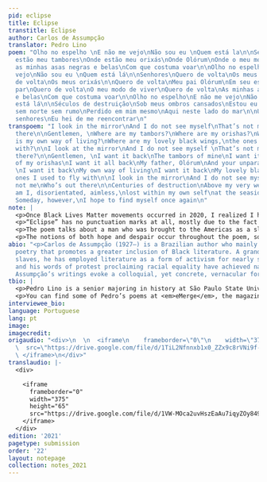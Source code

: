 ```yaml
---
pid: eclipse
title: Eclipse
transtitle: Eclipse
author: Carlos de Assumpção
translator: Pedro Lino
poem: "Olho no espelho \nE não me vejo\nNão sou eu \nQuem está la\n\nSenhores\nOnde
  estão meu tambores\nOnde estão meu orixás\nOnde Olórum\nOnde o meu modo de viver\nOnde
  as minhas asas negras e belas\nCom que costuma voar\n\nOlho no espelho\nE não me
  vejo\nNão sou eu \nQuem está lá\n\nSenhores\nQuero de volta\nOs meus tambores\nQuero
  de volta\nOs meus orixás\n\nQuero de volta\nMeu pai Olórum\nEm seu esplendor sem
  par\nQuero de volta\nO meu modo de viver\nQuero de volta\nAs minhas asas negras
  e belas\nCom que costuma voar\n\nOlho no espelho\nE não me vejo\nNão sou eu\nQuem
  está lá\n\nSéculos de destruição\nSob meus ombros cansados\nEstou eu a carregar\nConfuso
  sem norte sem rumo\nPerdido em mim mesmo\nAqui neste lado do mar\n\nUm dia no entanto
  senhores\nEu hei de me reencontrar\n"
transpoem: "I look in the mirror\nAnd I do not see myself\nThat’s not me\nWho’s out
  there\n\nGentlemen, \nWhere are my tambors?\nWhere are my orishas?\nWhere, Olórum?\nWhere
  is my own way of living?\nWhere are my lovely black wings,\nthe ones I used to fly
  with?\n\nI look at the mirror\nAnd I do not see myself \nThat’s not me\nWho’s out
  there?\n\nGentlemen, \nI want it back\nThe tambors of mine\nI want it back\n\nAll
  of my orishas\nI want it all back\nMy father, Olórum\nAnd your unparalleled splendor
  \nI want it back\nMy own way of living\nI want it back\nMy lovely black wings,\nthe
  ones I used to fly with\n\nI look in the mirror\nAnd I do not see myself\nThat’s
  not me\nWho’s out there\n\nCenturies of destruction\nAbove my very weary shoulders\nHere
  am I, disorientated, aimless,\nlost within my own self\nat the seaside\n\nGentlemen!
  Someday, however,\nI hope to find myself once again\n"
note: |
  <p>Once Black Lives Matter movements occurred in 2020, I realized I hadn’t yet done anything for the movement itself. As a Black poet myself, I knew I had to make a difference. Thus, this poem seemed to be the ideal way for me to make a personal contribution, given all that was happening in the world.</p>
  <p>“Eclipse” has no punctuation marks at all, mostly due to the fact that Portuguese is a fairly fluid language. Since it is virtually impossible to understand the poem without punctuation marks in English, I did have to include certain commas, exclamation points and question marks to maintain its consistency and create a balance.</p>
  <p>The poem talks about a man who was brought to the Americas as a slave and sought to rediscover his own personality and cultural dignity which was lost to the new way of life imposed upon him. Therefore, it was crucial to retain a questioning tone that reflects his identity, and so I found it important to write down question marks when needed.</p>
  <p>The notions of both hope and despair occur throughout the poem, so adding commas was necessary for the English version, because this juxtaposition is inherent to the message the author wishes to convey.</p>
abio: "<p>Carlos de Assumpção (1927–) is a Brazilian author who mainly writes anti-racist
  poetry that promotes a greater inclusion of Black literature. A grandson of former
  slaves, he has employed literature as a form of activism for nearly seven decades,
  and his words of protest proclaiming racial equality have achieved national recognition.
  Assumpção’s writings evoke a colloquial, yet concrete, vernacular form of speech.</p>"
tbio: |
  <p>Pedro Lino is a senior majoring in history at São Paulo State University, Brazil. He is a true “logophile” (someone who loves words) and a polyglot who doesn’t talk all that often, but sure does translate a lot. Although he occasionally tries to stop writing, he just can’t seem to do so.</p>
  <p>You can find some of Pedro’s poems at <em>eMerge</em>, the magazine of the Writers Colony House at Dairy Hollow.</p>
interviewee_bio:
language: Portuguese
lang: pt
image:
imagecredit:
origaudio: "<div>\n  \n  <iframe\n    frameborder=\"0\"\n    width=\"375\"\n    height=\"65\"\n
  \  src=\"https://drive.google.com/file/d/1TiL2Nfnnxb1x0_ZZx9c8rVNi9f-kjoPN/preview\">\n
  \ </iframe>\n</div>"
translaudio: |-
  <div>

    <iframe
      frameborder="0"
      width="375"
      height="65"
      src="https://drive.google.com/file/d/1VW-MOca2uvHszEaAu7iqyZOy849imV9B/preview">
    </iframe>
  </div>
edition: '2021'
pagetype: submission
order: '22'
layout: notepage
collection: notes_2021
---
```

